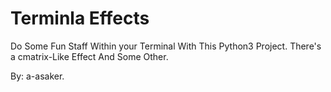 # Terminla Effects
  Do Some Fun Staff Within your Terminal With This Python3 Project. There's a cmatrix-Like Effect And Some Other.
  
  By: a-asaker.
